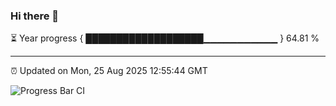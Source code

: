 ### Hi there 👋

⏳ Year progress { ███████████████████▁▁▁▁▁▁▁▁▁▁▁ } 64.81 %

---

⏰ Updated on Mon, 25 Aug 2025 12:55:44 GMT

![Progress Bar CI](https://github.com/DhruviPatel157/GitHub-Actions-Demo/workflows/Progress%20Bar%20CI/badge.svg)
